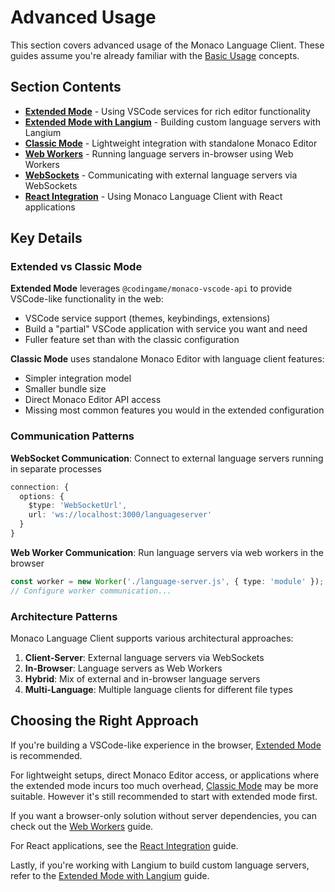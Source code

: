 # Advanced Usage

This section covers advanced usage of the Monaco Language Client. These guides assume you're already familiar with the [Basic Usage](../basic-usage/index.md) concepts.

## Section Contents

- **[Extended Mode](extended-mode.md)** - Using VSCode services for rich editor functionality
- **[Extended Mode with Langium](extended-mode-with-langium.md)** - Building custom language servers with Langium
- **[Classic Mode](classic-mode.md)** - Lightweight integration with standalone Monaco Editor
- **[Web Workers](web-workers.md)** - Running language servers in-browser using Web Workers
- **[WebSockets](websockets.md)** - Communicating with external language servers via WebSockets
- **[React Integration](react-integration.md)** - Using Monaco Language Client with React applications

## Key Details

### Extended vs Classic Mode

**Extended Mode** leverages `@codingame/monaco-vscode-api` to provide VSCode-like functionality in the web:

- VSCode service support (themes, keybindings, extensions)
- Build a "partial" VSCode application with service you want and need
- Fuller feature set than with the classic configuration

**Classic Mode** uses standalone Monaco Editor with language client features:

- Simpler integration model
- Smaller bundle size
- Direct Monaco Editor API access
- Missing most common features you would in the extended configuration

### Communication Patterns

**WebSocket Communication**: Connect to external language servers running in separate processes

```typescript
connection: {
  options: {
    $type: 'WebSocketUrl',
    url: 'ws://localhost:3000/languageserver'
  }
}
```

**Web Worker Communication**: Run language servers via web workers in the browser

```typescript
const worker = new Worker('./language-server.js', { type: 'module' });
// Configure worker communication...
```

### Architecture Patterns

Monaco Language Client supports various architectural approaches:

1. **Client-Server**: External language servers via WebSockets
2. **In-Browser**: Language servers as Web Workers
3. **Hybrid**: Mix of external and in-browser language servers
4. **Multi-Language**: Multiple language clients for different file types

## Choosing the Right Approach

If you're building a VSCode-like experience in the browser, [Extended Mode](extended-mode.md) is recommended.

For lightweight setups, direct Monaco Editor access, or applications where the extended mode incurs too much overhead, [Classic Mode](classic-mode.md) may be more suitable. However it's still recommended to start with extended mode first.

If you want a browser-only solution without server dependencies, you can check out the [Web Workers](web-workers.md) guide.

For React applications, see the [React Integration](react-integration.md) guide.

Lastly, if you're working with Langium to build custom language servers, refer to the [Extended Mode with Langium](extended-mode-with-langium.md) guide.
